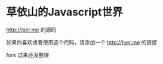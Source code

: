﻿草依山的Javascript世界
================

http://jser.me 的源码


如果你喜欢或者使用这个代码，请添加一个 http://jser.me 的链接

fork 过来还没整理
